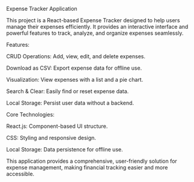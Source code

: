 Expense Tracker Application

This project is a React-based Expense Tracker designed to help users manage their expenses efficiently. It provides an interactive interface and powerful features to track, analyze, and organize expenses seamlessly.

Features:

CRUD Operations: Add, view, edit, and delete expenses.

Download as CSV: Export expense data for offline use.

Visualization: View expenses with a list and a pie chart.

Search & Clear: Easily find or reset expense data.

Local Storage: Persist user data without a backend.

Core Technologies:

React.js: Component-based UI structure.

CSS: Styling and responsive design.

Local Storage: Data persistence for offline use.

This application provides a comprehensive, user-friendly solution for expense management, making financial tracking easier and more accessible.
